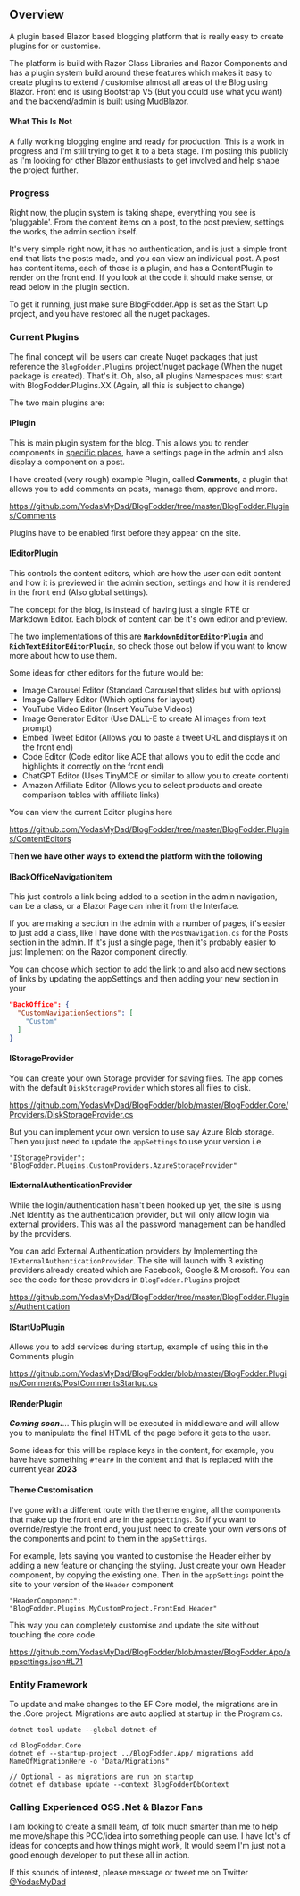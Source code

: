 ## Overview

A plugin based Blazor based blogging platform that is really easy to create plugins for or customise. 

The platform is build with Razor Class Libraries and Razor Components and has a plugin system build around these features which makes it easy to create plugins to extend / customise almost all areas of the Blog using Blazor. Front end is using Bootstrap V5 (But you could use what you want) and the backend/admin is built using MudBlazor.

#### What This Is Not

A fully working blogging engine and ready for production. This is a work in progress and I'm still trying to get it to a beta stage. I'm posting this publicly as I'm looking for other Blazor enthusiasts to get involved and help shape the project further.

### Progress

Right now, the plugin system is taking shape, everything you see is 'pluggable'. From the content items on a post, to the post preview, settings the works, the admin section itself. 

It's very simple right now, it has no authentication, and is just a simple front end that lists the posts made, and you can view an individual post. A post has content items, each of those is a plugin, and has a ContentPlugin to render on the front end. If you look at the code it should make sense, or read below in the plugin section.

To get it running, just make sure BlogFodder.App is set as the Start Up project, and you have restored all the nuget packages.

### Current Plugins

The final concept will be users can create Nuget packages that just reference the `BlogFodder.Plugins` project/nuget package (When the nuget package is created). That's it. Oh, also, all plugins Namespaces must start with BlogFodder.Plugins.XX (Again, all this is subject to change)

The two main plugins are:

#### IPlugin

This is main plugin system for the blog. This allows you to render components in [specific places,](https://github.com/YodasMyDad/BlogFodder/blob/master/BlogFodder.Core/Plugins/Models/PluginDisplayArea.cs) have a settings page in the admin and also display a component on a post.

I have created (very rough) example Plugin, called **Comments**, a plugin that allows you to add comments on posts, manage them, approve and more. 

https://github.com/YodasMyDad/BlogFodder/tree/master/BlogFodder.Plugins/Comments

Plugins have to be enabled first before they appear on the site.

#### IEditorPlugin

This controls the content editors, which are how the user can edit content and how it is previewed in the admin section, settings and how it is rendered in the front end (Also global settings). 

The concept for the blog, is instead of having just a single RTE or Markdown Editor. Each block of content can be it's own editor and preview. 

The two implementations of this are **`MarkdownEditorEditorPlugin`** and **`RichTextEditorEditorPlugin`**, so check those out below if you want to know more about how to use them.

Some ideas for other editors for the future would be:

- Image Carousel Editor (Standard Carousel that slides but with options)
- Image Gallery Editor (Which options for layout)
- YouTube Video Editor (Insert YouTube Videos)
- Image Generator Editor (Use DALL-E to create AI images from text prompt)
- Embed Tweet Editor (Allows you to paste a tweet URL and displays it on the front end)
- Code Editor (Code editor like ACE that allows you to edit the code and highlights it correctly on the front end)
- ChatGPT Editor (Uses TinyMCE or similar to allow you to create content)
- Amazon Affiliate Editor (Allows you to select products and create comparison tables with affiliate links)

You can view the current Editor plugins here

https://github.com/YodasMyDad/BlogFodder/tree/master/BlogFodder.Plugins/ContentEditors

**Then we have other ways to extend the platform with the following**

#### IBackOfficeNavigationItem

This just controls a link being added to a section in the admin navigation, can be a class, or a Blazor Page can inherit from the Interface.

If you are making a section in the admin with a number of pages, it's easier to just add a class, like I have done with the `PostNavigation.cs` for the Posts section in the admin. If it's just a single page, then it's probably easier to just Implement on the Razor component directly.

You can choose which section to add the link to and also add new sections of links by updating the appSettings and then adding your new section in your 

```json
"BackOffice": {
  "CustomNavigationSections": [
    "Custom"
  ]
}
```

#### IStorageProvider

You can create your own Storage provider for saving files. The app comes with the default `DiskStorageProvider` which stores all files to disk. 

https://github.com/YodasMyDad/BlogFodder/blob/master/BlogFodder.Core/Providers/DiskStorageProvider.cs

But you can implement your own version to use say Azure Blob storage. Then you just need to update the `appSettings` to use your version i.e.

`"IStorageProvider": "BlogFodder.Plugins.CustomProviders.AzureStorageProvider"`

#### IExternalAuthenticationProvider

While the login/authentication hasn't been hooked up yet, the site is using .Net Identity as the authentication provider, but will only allow login via external providers. This was all the password management can be handled by the providers.

You can add External Authentication providers by Implementing the `IExternalAuthenticationProvider`. The site will launch with 3 existing providers already created which are Facebook, Google & Microsoft. You can see the code for these providers in `BlogFodder.Plugins` project

https://github.com/YodasMyDad/BlogFodder/tree/master/BlogFodder.Plugins/Authentication

#### IStartUpPlugin

Allows you to add services during startup, example of using this in the Comments plugin

https://github.com/YodasMyDad/BlogFodder/blob/master/BlogFodder.Plugins/Comments/PostCommentsStartup.cs

#### IRenderPlugin

***Coming soon*.**... This plugin will be executed in middleware and will allow you to manipulate the final HTML of the page before it gets to the user.

Some ideas for this will be replace keys in the content, for example, you have have something `#Year#` in the content and that is replaced with the current year **2023**

#### Theme Customisation

I've gone with a different route with the theme engine, all the components that make up the front end are in the `appSettings`. So if you want to override/restyle the front end, you just need to create your own versions of the components and point to them in the `appSettings`.

For example, lets saying you wanted to customise the Header either by adding a new feature or changing the styling. Just create your own Header component, by copying the existing one. Then in the `appSettings` point the site to your version of the `Header` component

`"HeaderComponent": "BlogFodder.Plugins.MyCustomProject.FrontEnd.Header"`

This way you can completely customise and update the site without touching the core code.

https://github.com/YodasMyDad/BlogFodder/blob/master/BlogFodder.App/appsettings.json#L71

### Entity Framework

To update and make changes to the EF Core model, the migrations are in the .Core project. Migrations are auto applied at startup in the Program.cs.

```
dotnet tool update --global dotnet-ef

cd BlogFodder.Core
dotnet ef --startup-project ../BlogFodder.App/ migrations add NameOfMigrationHere -o "Data/Migrations"

// Optional - as migrations are run on startup  
dotnet ef database update --context BlogFodderDbContext
```

### Calling Experienced OSS .Net & Blazor Fans

I am looking to create a small team, of folk much smarter than me to help me move/shape this POC/idea into something people can use. I have lot's of ideas for concepts and how things might work, It would seem I'm just not a good enough developer to put these all in action.

If this sounds of interest, please message or tweet me on Twitter [@YodasMyDad](https://twitter.com/YodasMyDad)

